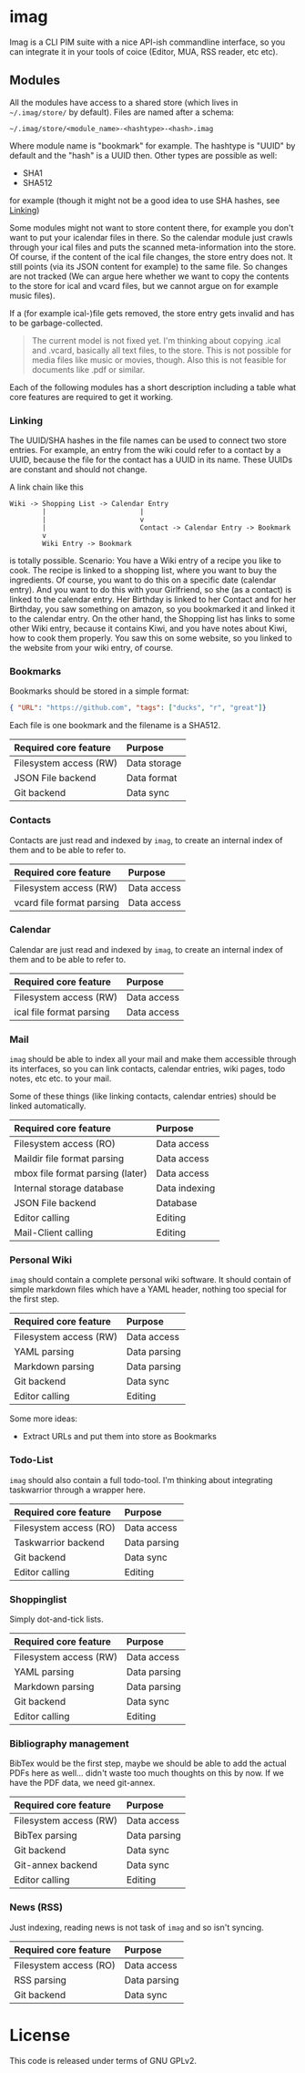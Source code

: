 # imag

Imag is a CLI PIM suite with a nice API-ish commandline interface, so you can
integrate it in your tools of coice (Editor, MUA, RSS reader, etc etc).

## Modules

All the modules have access to a shared store (which lives in `~/.imag/store/`
by default). Files are named after a schema:

    ~/.imag/store/<module_name>-<hashtype>-<hash>.imag

Where module name is "bookmark" for example. The hashtype is "UUID" by default
and the "hash" is a UUID then. Other types are possible as well:

- SHA1
- SHA512

for example (though it might not be a good idea to use SHA hashes,
see [Linking](#Linking))

Some modules might not want to store content there, for example you don't want
to put your icalendar files in there. So the calendar module just crawls through
your ical files and puts the scanned meta-information into the store. Of course,
if the content of the ical file changes, the store entry does not. It still
points (via its JSON content for example) to the same file. So changes are not
tracked (We can argue here whether we want to copy the contents to the store for
ical and vcard files, but we cannot argue on for example music files).

If a (for example ical-)file gets removed, the store entry gets invalid and has
to be garbage-collected.

>   The current model is not fixed yet. I'm thinking about copying .ical and
>   .vcard, basically all text files, to the store.
>   This is not possible for media files like music or movies, though. Also this
>   is not feasible for documents like .pdf or similar.

Each of the following modules has a short description including a table what
core features are required to get it working.

### Linking

The UUID/SHA hashes in the file names can be used to connect two store entries.
For example, an entry from the wiki could refer to a contact by a UUID, because
the file for the contact has a UUID in its name. These UUIDs are constant and
should not change.

A link chain like this

    Wiki -> Shopping List -> Calendar Entry
            |                       |
            |                       v
            |                       Contact -> Calendar Entry -> Bookmark
            v
            Wiki Entry -> Bookmark

is totally possible. Scenario: You have a Wiki entry of a recipe you like to
cook. The recipe is linked to a shopping list, where you want to buy the
ingredients. Of course, you want to do this on a specific date (calendar entry).
And you want to do this with your Girlfriend, so she (as a contact) is linked to
the calendar entry. Her Birthday is linked to her Contact and for her Birthday,
you saw something on amazon, so you bookmarked it and linked it to the calendar
entry.
On the other hand, the Shopping list has links to some other Wiki entry, because
it contains Kiwi, and you have notes about Kiwi, how to cook them properly. You
saw this on some website, so you linked to the website from your wiki entry, of
course.

### Bookmarks

Bookmarks should be stored in a simple format:

```json
{ "URL": "https://github.com", "tags": ["ducks", "r", "great"]}
```

Each file is one bookmark and the filename is a SHA512.

| Required core feature                 | Purpose       |
| :------------------------------------ | :------------ |
| Filesystem access (RW)                | Data storage  |
| JSON File backend                     | Data format   |
| Git backend                           | Data sync     |

### Contacts

Contacts are just read and indexed by `imag`, to create an internal index of
them and to be able to refer to.

| Required core feature                 | Purpose       |
| :------------------------------------ | :------------ |
| Filesystem access (RW)                | Data access   |
| vcard file format parsing             | Data access   |

### Calendar

Calendar are just read and indexed by `imag`, to create an internal index of
them and to be able to refer to.

| Required core feature                 | Purpose       |
| :------------------------------------ | :------------ |
| Filesystem access (RW)                | Data access   |
| ical file format parsing              | Data access   |

### Mail

`imag` should be able to index all your mail and make them accessible through
its interfaces, so you can link contacts, calendar entries, wiki pages, todo
notes, etc etc. to your mail.

Some of these things (like linking contacts, calendar entries) should be
linked automatically.

| Required core feature                 | Purpose       |
| :------------------------------------ | :------------ |
| Filesystem access (RO)                | Data access   |
| Maildir file format parsing           | Data access   |
| mbox file format parsing (later)      | Data access   |
| Internal storage database             | Data indexing |
| JSON File backend                     | Database      |
| Editor calling                        | Editing       |
| Mail-Client calling                   | Editing       |

### Personal Wiki

`imag` should contain a complete personal wiki software. It should contain of
simple markdown files which have a YAML header, nothing too special for the
first step.

| Required core feature                 | Purpose       |
| :------------------------------------ | :------------ |
| Filesystem access (RW)                | Data access   |
| YAML parsing                          | Data parsing  |
| Markdown parsing                      | Data parsing  |
| Git backend                           | Data sync     |
| Editor calling                        | Editing       |

Some more ideas:

- Extract URLs and put them into store as Bookmarks

### Todo-List

`imag` should also contain a full todo-tool. I'm thinking about integrating
taskwarrior through a wrapper here.

| Required core feature                 | Purpose       |
| :------------------------------------ | :------------ |
| Filesystem access (RO)                | Data access   |
| Taskwarrior backend                   | Data parsing  |
| Git backend                           | Data sync     |
| Editor calling                        | Editing       |

### Shoppinglist

Simply dot-and-tick lists.

| Required core feature                 | Purpose       |
| :------------------------------------ | :------------ |
| Filesystem access (RW)                | Data access   |
| YAML parsing                          | Data parsing  |
| Markdown parsing                      | Data parsing  |
| Git backend                           | Data sync     |
| Editor calling                        | Editing       |

### Bibliography management

BibTex would be the first step, maybe we should be able to add the actual PDFs
here as well... didn't waste too much thoughts on this by now. If we have the
PDF data, we need git-annex.

| Required core feature                 | Purpose       |
| :------------------------------------ | :------------ |
| Filesystem access (RW)                | Data access   |
| BibTex parsing                        | Data parsing  |
| Git backend                           | Data sync     |
| Git-annex backend                     | Data sync     |
| Editor calling                        | Editing       |

### News (RSS)

Just indexing, reading news is not task of `imag` and so isn't syncing.

| Required core feature                 | Purpose       |
| :------------------------------------ | :------------ |
| Filesystem access (RO)                | Data access   |
| RSS parsing                           | Data parsing  |
| Git backend                           | Data sync     |

# License

This code is released under terms of GNU GPLv2.

